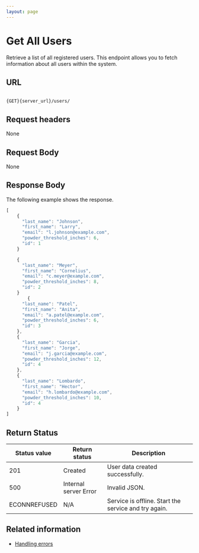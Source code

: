 ```yaml
---
layout: page
---
```


# Get All Users

Retrieve a list of all registered users. This endpoint allows you to fetch information about all users within the system.

## URL

```shell

{GET}{server_url}/users/
```

## Request headers

None

## Request Body

None

## Response Body

The following example shows the response.

```js
[
    {
      "last_name": "Johnson",
      "first_name": "Larry",
      "email": "l.johnson@example.com",
      "powder_threshold_inches": 6,
      "id": 1
    }

    {
      "last_name": "Meyer",
      "first_name": "Cornelius",
      "email": "c.meyer@example.com",
      "powder_threshold_inches": 8,
      "id": 2
    }
        {
      "last_name": "Patel",
      "first_name": "Anita",
      "email": "a.patel@example.com",
      "powder_threshold_inches": 6,
      "id": 3
    },
    {
      "last_name": "Garcia",
      "first_name": "Jorge",
      "email": "j.garcia@example.com",
      "powder_threshold_inches": 12,
      "id": 4
    },
    {
      "last_name": "Lombardo",
      "first_name": "Hector",
      "email": "h.lombardo@example.com",
      "powder_threshold_inches": 10,
      "id": 4
    }
]
```

## Return Status

| Status value | Return status | Description |
| ------------- | ----------- | ----------- |
| 201 | Created | User data created successfully. |
| 500 | Internal server Error | Invalid JSON. |
| ECONNREFUSED | N/A | Service is offline. Start the service and try again. |

## Related information

* [Handling errors](handling-errors.md)
